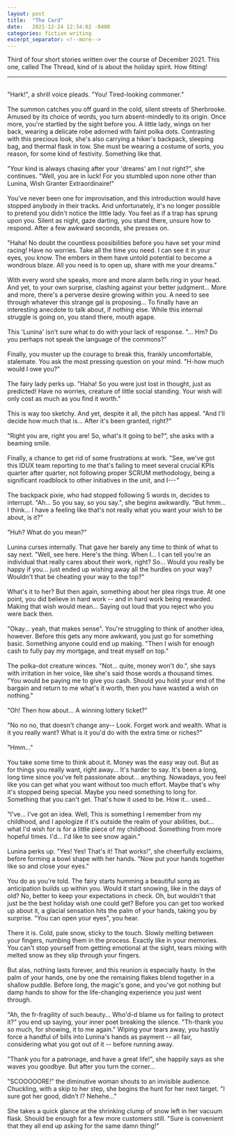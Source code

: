 ```yaml
---
layout: post
title:  "The Card"
date:   2021-12-24 12:34:02 -0400
categories: fiction writing
excerpt_separator: <!--more-->
---
```


Third of four short stories written over the course of December 2021. This one, called The Thread, kind of is about the holiday spirit. How fitting!

<!--more-->

- - -
<br>
"Hark!", a shrill voice pleads. "You! Tired-looking commoner."<br>
<br>
The summon catches you off guard in the cold, silent streets of Sherbrooke. Amused by its choice of words, you turn absent-mindedly to its origin. Once more, you're startled by the sight before you. A little lady, wings on her back, wearing a delicate robe adorned with faint polka dots. Contrasting with this precious look, she's also carrying a hiker's backpack, sleeping bag, and thermal flask in tow. She must be wearing a costume of sorts, you reason, for some kind of festivity. Something like that.<br>
<br>
"Your kind is always chasing after your 'dreams' am I not right?", she continues. "Well, you are in luck! For you stumbled upon none other than Lunina, Wish Granter Extraordinaire!"<br>
<br>
You've never been one for improvisation, and this introduction would have stopped anybody in their tracks. And unfortunately, it's no longer possible to pretend you didn't notice the little lady. You feel as if a trap has sprung upon you. Silent as night, gaze darting, you stand there, unsure how to respond. After a few awkward seconds, she presses on.<br>
<br>
"Haha! No doubt the countless possibilities before you have set your mind racing! Have no worries. Take all the time you need. I can see it in your eyes, you know. The embers in them have untold potential to become a wondrous blaze. All you need is to open up, share with me your dreams."<br>
<br>
With every word she speaks, more and more alarm bells ring in your head. And yet, to your own surprise, clashing against your better judgment... More and more, there's a perverse desire growing within you. A need to see through whatever this strange gal is proposing... To finally have an interesting anecdote to talk about, if nothing else. While this internal struggle is going on, you stand there, mouth agape.<br>
<br>
This 'Lunina' isn't sure what to do with your lack of response. "... Hm? Do you perhaps not speak the language of the commons?"<br>
<br>
Finally, you muster up the courage to break this, frankly uncomfortable, stalemate. You ask the most pressing question on your mind. "H-how much would I owe you?"<br>
<br>
The fairy lady perks up. "Haha! So you were just lost in thought, just as predicted! Have no worries, creature of little social standing. Your wish will only cost as much as you find it worth."<br>
<br>
This is way too sketchy. And yet, despite it all, the pitch has appeal. "And I'll decide how much that is... After it's been granted, right?"<br>
<br>
"Right you are, right you are! So, what's it going to be?", she asks with a beaming smile.<br>
<br>
Finally, a chance to get rid of some frustrations at work. "See, we've got this IDUX team reporting to me that's failing to meet several crucial KPIs quarter after quarter, not following proper SCRUM methodology, being a significant roadblock to other initiatives in the unit, and I---"<br>
<br>
The backpack pixie, who had stopped following 5 words in, decides to interrupt. "Ah... So you say, so you say.", she begins awkwardly. "But hmm... I think... I have a feeling like that's not really what you want your wish to be about, is it?"<br>
<br>
"Huh? What do you mean?"<br>
<br>
Lunina curses internally. That gave her barely any time to think of what to say next. "Well, see here. Here's the thing. When I... I can tell you're an individual that really cares about their work, right? So... Would you really be happy if you... just ended up wishing away all the hurdles on your way? Wouldn't that be cheating your way to the top?"<br>
<br>
What's it to her? But then again, something about her plea rings true. At one point, you did believe in hard work -- and in hard work being rewarded. Making that wish would mean... Saying out loud that you reject who you were back then.<br>
<br>
"Okay... yeah, that makes sense". You're struggling to think of another idea, however. Before this gets any more awkward, you just go for something basic. Something anyone could end up making. "Then I wish for enough cash to fully pay my mortgage, and treat myself on top."<br>
<br>
The polka-dot creature winces. "Not... quite, money won't do.", she says with irritation in her voice, like she's said those words a thousand times. "You would be paying me to give you cash. Should you hold your end of the bargain and return to me what's it worth, then you have wasted a wish on nothing."<br>
<br>
"Oh! Then how about... A winning lottery ticket?"<br>
<br>
"No no no, that doesn't change any-- Look. Forget work and wealth. What is it you really want? What is it you'd do with the extra time or riches?"<br>
<br>
"Hmm..."<br>
<br>
You take some time to think about it. Money was the easy way out. But as for things you really want, right away... It's harder to say. It's been a long, long time since you've felt passionate about... anything. Nowadays, you feel like you can get what you want without too much effort. Maybe that's why it's stopped being special. Maybe you need something to long for. Something that you can't get. That's how it used to be. How it... used...<br>
<br>
"I've... I've got an idea. Well, This is something I remember from my childhood, and I apologize if it's outside the realm of your abilities, but... what I'd wish for is for a little piece of my childhood. Something from more hopeful times. I'd... I'd like to see snow again."<br>
<br>
Lunina perks up. "Yes! Yes! That's it! That works!", she cheerfully exclaims, before forming a bowl shape with her hands. "Now put your hands together like so and close your eyes."<br>
<br>
You do as you're told. The fairy starts humming a beautiful song as anticipation builds up within you. Would it start snowing, like in the days of old? No, better to keep your expectations in check. Oh, but wouldn't that just be the best holiday wish one could get? Before you can get too worked up about it, a glacial sensation hits the palm of your hands, taking you by surprise. "You can open your eyes", you hear.<br>
<br>
There it is. Cold, pale snow, sticky to the touch. Slowly melting between your fingers, numbing them in the process. Exactly like in your memories. You can't stop yourself from getting emotional at the sight, tears mixing with melted snow as they slip through your fingers.<br>
<br>
But alas, nothing lasts forever, and this reunion is especially hasty. In the palm of your hands, one by one the remaining flakes blend together in a shallow puddle. Before long, the magic's gone, and you've got nothing but damp hands to show for the life-changing experience you just went through.<br>
<br>
"Ah, the fr-fragility of such beauty... Who'd-d blame us for failing to protect it?" you end up saying, your inner poet breaking the silence. "Th-thank you so much, for showing, it to me again." Wiping your tears away, you hastily force a handful of bills into Lunina's hands as payment -- all fair, considering what you got out of it -- before running away.<br>
<br>
"Thank you for a patronage, and have a great life!", she happily says as she waves you goodbye. But after you turn the corner... <br>
<br>
"SCOOOOORE!" the diminutive woman shouts to an invisible audience. Chuckling, with a skip to her step, she begins the hunt for her next target. "I sure got her good, didn't I? Nehehe..."<br>
<br>
She takes a quick glance at the shrinking clump of snow left in her vacuum flask. Should be enough for a few more customers still. "Sure is convenient that they all end up asking for the same damn thing!"
